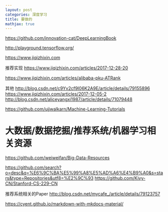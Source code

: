 ```yaml
---
layout: post
categories: 深度学习
title: 要做的
mathjax: true
---
```





https://github.com/innovation-cat/DeepLearningBook

http://playground.tensorflow.org/

https://www.jiqizhixin.com

推荐实现
https://www.jiqizhixin.com/articles/2017-12-28-20

https://www.jiqizhixin.com/articles/alibaba-pku-ATRank



其他
http://blog.csdn.net/c9Yv2cf9I06K2A9E/article/details/79155896
https://www.jiqizhixin.com/articles/2017-12-05-2
http://blog.csdn.net/aliceyangxi1987/article/details/71079448


https://github.com/ujjwalkarn/Machine-Learning-Tutorials


# 大数据/数据挖掘/推荐系统/机器学习相关资源
https://github.com/weiweifan/Big-Data-Resources


https://github.com/search?o=desc&q=%E6%9C%BA%E5%99%A8%E5%AD%A6%E4%B9%A0&s=stars&type=Repositories&utf8=%E2%9C%93
https://github.com/Kivy-CN/Stanford-CS-229-CN



推荐系统相关的Paper
http://blog.csdn.net/mycafe_/article/details/79123757


https://cyent.github.io/markdown-with-mkdocs-material/